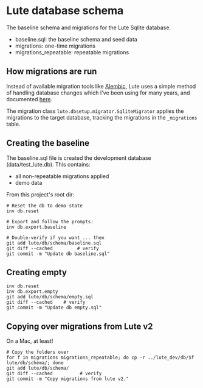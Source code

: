 # Lute database schema

The baseline schema and migrations for the Lute Sqlite database.

- baseline.sql: the baseline schema and seed data
- migrations: one-time migrations
- migrations_repeatable: repeatable migrations

## How migrations are run

Instead of available migration tools like [Alembic](https://alembic.sqlalchemy.org/en/latest/), Lute uses a simple method of handling database changes which I've been using for many years, and documented [here](https://github.com/jzohrab/DbMigrator/blob/master/docs/managing_database_changes.md).

The migration class `lute.dbsetup.migrator.SqliteMigrator` applies the migrations to the target database, tracking the migrations in the `_migrations` table.

## Creating the baseline

The baseline.sql file is created the development database (data/test_lute.db).  This contains:

* all non-repeatable migrations applied
* demo data

From this project's root dir:

```
# Reset the db to demo state
inv db.reset

# Export and follow the prompts:
inv db.export.baseline

# Double-verify if you want ... then
git add lute/db/schema/baseline.sql
git diff --cached         # verify
git commit -m "Update db baseline.sql"
```

## Creating empty

```
inv db.reset
inv db.export.empty
git add lute/db/schema/empty.sql
git diff --cached    # verify
git commit -m "Update db empty.sql"
```

## Copying over migrations from Lute v2

On a Mac, at least!


```
# Copy the folders over
for f in migrations migrations_repeatable; do cp -r ../lute_dev/db/$f lute/db/schema/; done
git add lute/db/schema/
git diff --cached          # verify
git commit -m "Copy migrations from lute v2."
```